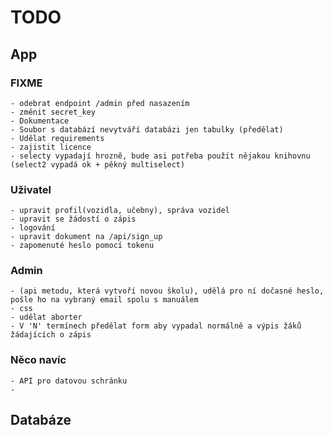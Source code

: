 # TODO

## App

### FIXME
    - odebrat endpoint /admin před nasazením
    - změnit secret_key
    - Dokumentace
    - Soubor s databází nevytváří databázi jen tabulky (předělat)
    - Udělat requirements
    - zajistit licence
    - selecty vypadají hrozně, bude asi potřeba použít nějakou knihovnu (select2 vypadá ok + pěkný multiselect) 

### Uživatel
    - upravit profil(vozidla, učebny), správa vozidel
    - upravit se žádostí o zápis
    - logování
    - upravit dokument na /api/sign_up
    - zapomenuté heslo pomocí tokenu
    
### Admin 
    - (api metodu, která vytvoří novou školu), udělá pro ní dočasné heslo, pošle ho na vybraný email spolu s manuálem
    - css
    - udělat aborter
    - V 'N' termínech předělat form aby vypadal normálně a výpis žáků žádajících o zápis 

### Něco navíc
    - API pro datovou schránku
    - 
    
## Databáze
    
    
